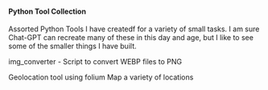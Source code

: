 #### Python Tool Collection

Assorted Python Tools I have createdf for a variety of small tasks. I am sure Chat-GPT can recreate many of these in this day and age, but I like to see some of the smaller things I have built.

img_converter - Script to convert WEBP files to PNG

Geolocation tool using folium
Map a variety of locations
